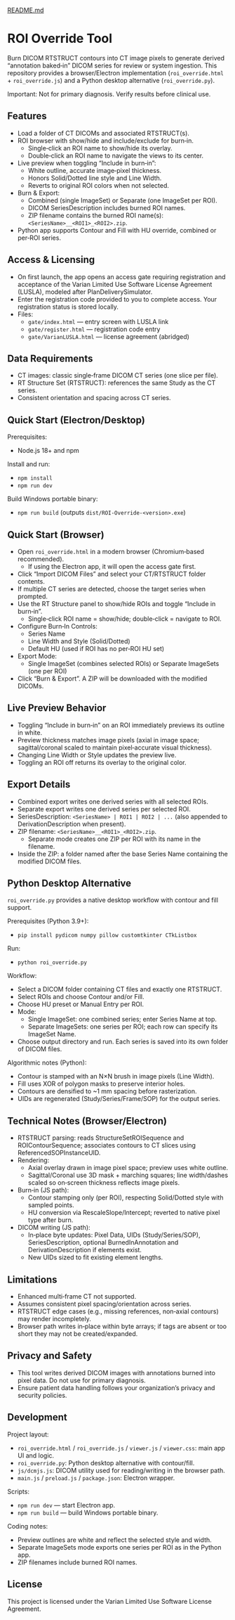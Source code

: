 [README.md](https://github.com/user-attachments/files/22363229/README.md)
# ROI Override Tool

Burn DICOM RTSTRUCT contours into CT image pixels to generate derived “annotation baked‑in” DICOM series for review or system ingestion. This repository provides a browser/Electron implementation (`roi_override.html` + `roi_override.js`) and a Python desktop alternative (`roi_override.py`).

Important: Not for primary diagnosis. Verify results before clinical use.

## Features

- Load a folder of CT DICOMs and associated RTSTRUCT(s).
- ROI browser with show/hide and include/exclude for burn‑in.
  - Single‑click an ROI name to show/hide its overlay.
  - Double‑click an ROI name to navigate the views to its center.
- Live preview when toggling “Include in burn‑in”:
  - White outline, accurate image‑pixel thickness.
  - Honors Solid/Dotted line style and Line Width.
  - Reverts to original ROI colors when not selected.
- Burn & Export:
  - Combined (single ImageSet) or Separate (one ImageSet per ROI).
  - DICOM SeriesDescription includes burned ROI names.
  - ZIP filename contains the burned ROI name(s): `<SeriesName>__<ROI1>_<ROI2>.zip`.
- Python app supports Contour and Fill with HU override, combined or per‑ROI series.

## Access & Licensing

- On first launch, the app opens an access gate requiring registration and acceptance of the Varian Limited Use Software License Agreement (LUSLA), modeled after PlanDeliverySimulator.
- Enter the registration code provided to you to complete access. Your registration status is stored locally.
- Files:
  - `gate/index.html` — entry screen with LUSLA link
  - `gate/register.html` — registration code entry
  - `gate/VarianLUSLA.html` — license agreement (abridged)

## Data Requirements

- CT images: classic single‑frame DICOM CT series (one slice per file).
- RT Structure Set (RTSTRUCT): references the same Study as the CT series.
- Consistent orientation and spacing across CT series.

## Quick Start (Electron/Desktop)

Prerequisites:
- Node.js 18+ and npm

Install and run:
- `npm install`
- `npm run dev`

Build Windows portable binary:
- `npm run build` (outputs `dist/ROI-Override-<version>.exe`)

## Quick Start (Browser)

- Open `roi_override.html` in a modern browser (Chromium‑based recommended).
  - If using the Electron app, it will open the access gate first.
- Click “Import DICOM Files” and select your CT/RTSTRUCT folder contents.
- If multiple CT series are detected, choose the target series when prompted.
- Use the RT Structure panel to show/hide ROIs and toggle “Include in burn‑in”.
  - Single‑click ROI name = show/hide; double‑click = navigate to ROI.
- Configure Burn‑In Controls:
  - Series Name
  - Line Width and Style (Solid/Dotted)
  - Default HU (used if ROI has no per‑ROI HU set)
- Export Mode:
  - Single ImageSet (combines selected ROIs) or Separate ImageSets (one per ROI)
- Click “Burn & Export”. A ZIP will be downloaded with the modified DICOMs.

## Live Preview Behavior

- Toggling “Include in burn‑in” on an ROI immediately previews its outline in white.
- Preview thickness matches image pixels (axial in image space; sagittal/coronal scaled to maintain pixel‑accurate visual thickness).
- Changing Line Width or Style updates the preview live.
- Toggling an ROI off returns its overlay to the original color.

## Export Details

- Combined export writes one derived series with all selected ROIs.
- Separate export writes one derived series per selected ROI.
- SeriesDescription: `<SeriesName> | ROI1 | ROI2 | ...` (also appended to DerivationDescription when present).
- ZIP filename: `<SeriesName>__<ROI1>_<ROI2>.zip`.
  - Separate mode creates one ZIP per ROI with its name in the filename.
- Inside the ZIP: a folder named after the base Series Name containing the modified DICOM files.

## Python Desktop Alternative

`roi_override.py` provides a native desktop workflow with contour and fill support.

Prerequisites (Python 3.9+):
- `pip install pydicom numpy pillow customtkinter CTkListbox`

Run:
- `python roi_override.py`

Workflow:
- Select a DICOM folder containing CT files and exactly one RTSTRUCT.
- Select ROIs and choose Contour and/or Fill.
- Choose HU preset or Manual Entry per ROI.
- Mode:
  - Single ImageSet: one combined series; enter Series Name at top.
  - Separate ImageSets: one series per ROI; each row can specify its ImageSet Name.
- Choose output directory and run. Each series is saved into its own folder of DICOM files.

Algorithmic notes (Python):
- Contour is stamped with an N×N brush in image pixels (Line Width).
- Fill uses XOR of polygon masks to preserve interior holes.
- Contours are densified to ~1 mm spacing before rasterization.
- UIDs are regenerated (Study/Series/Frame/SOP) for the output series.

## Technical Notes (Browser/Electron)

- RTSTRUCT parsing: reads StructureSetROISequence and ROIContourSequence; associates contours to CT slices using ReferencedSOPInstanceUID.
- Rendering:
  - Axial overlay drawn in image pixel space; preview uses white outline.
  - Sagittal/Coronal use 3D mask + marching squares; line width/dashes scaled so on‑screen thickness reflects image pixels.
- Burn‑in (JS path):
  - Contour stamping only (per ROI), respecting Solid/Dotted style with sampled points.
  - HU conversion via RescaleSlope/Intercept; reverted to native pixel type after burn.
- DICOM writing (JS path):
  - In‑place byte updates: Pixel Data, UIDs (Study/Series/SOP), SeriesDescription, optional BurnedInAnnotation and DerivationDescription if elements exist.
  - New UIDs sized to fit existing element lengths.

## Limitations

- Enhanced multi‑frame CT not supported.
- Assumes consistent pixel spacing/orientation across series.
- RTSTRUCT edge cases (e.g., missing references, non‑axial contours) may render incompletely.
- Browser path writes in‑place within byte arrays; if tags are absent or too short they may not be created/expanded.

## Privacy and Safety

- This tool writes derived DICOM images with annotations burned into pixel data. Do not use for primary diagnosis.
- Ensure patient data handling follows your organization’s privacy and security policies.

## Development

Project layout:
- `roi_override.html` / `roi_override.js` / `viewer.js` / `viewer.css`: main app UI and logic.
- `roi_override.py`: Python desktop alternative with contour/fill.
- `js/dcmjs.js`: DICOM utility used for reading/writing in the browser path.
- `main.js` / `preload.js` / `package.json`: Electron wrapper.

Scripts:
- `npm run dev` — start Electron app.
- `npm run build` — build Windows portable binary.

Coding notes:
- Preview outlines are white and reflect the selected style and width.
- Separate ImageSets mode exports one series per ROI as in the Python app.
- ZIP filenames include burned ROI names.

## License

This project is licensed under the Varian Limited Use Software License Agreement.
